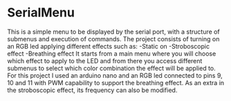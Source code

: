 # SerialMenu
This is a simple menu to be displayed by the serial port, with a structure of submenus and execution of commands.
The project consists of turning on an RGB led applying different effects such as:
-Static on
-Stroboscopic effect
-Breathing effect
It starts from a main menu where you will choose which effect to apply to the LED and from there you access different submenus to select which color combination
the effect will be applied to.
For this project I used an arduino nano and an RGB led connected to pins 9, 10 and 11 with PWM capability to support the breathing effect.
As an extra in the stroboscopic effect, its frequency can also be modified.
